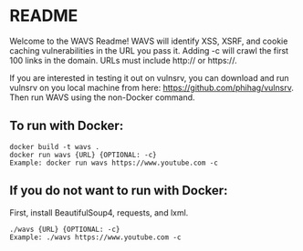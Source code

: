 # README

Welcome to the WAVS Readme! WAVS will identify XSS, XSRF, and cookie caching vulnerabilities in the
URL you pass it. Adding -c will crawl the first 100 links in the domain. URLs must include
http:// or https://.

If you are interested in testing it out on vulnsrv, you can download and run vulnsrv on you local machine from here: https://github.com/phihag/vulnsrv. Then run WAVS using the non-Docker command.

## To run with Docker:
```
docker build -t wavs .
docker run wavs {URL} {OPTIONAL: -c}
Example: docker run wavs https://www.youtube.com -c
```

## If you do not want to run with Docker:
First, install BeautifulSoup4, requests, and lxml.
```
./wavs {URL} {OPTIONAL: -c}
Example: ./wavs https://www.youtube.com -c
```
